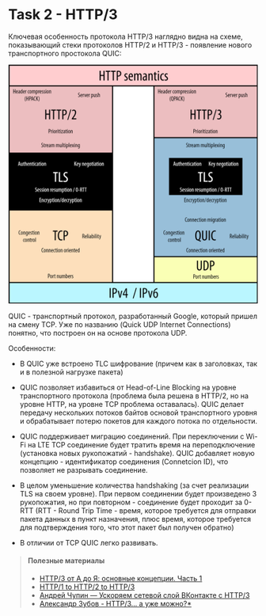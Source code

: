 # Task 2 - HTTP/3

Ключевая особенность протокола HTTP/3 наглядно видна на схеме, показывающий стеки протоколов HTTP/2 и HTTP/3 - появление нового транспортного простокола QUIC:

![Стек простоколов HTTP/2 и HTTP/3](./images/protocol-stack-h2-h3.png)

QUIC - транспортный протокол, разработанный Google, который пришел на смену TCP. Уже по названию (Quick UDP Internet Connections) понятно, что построен он на основе протокола UDP.

Особенности: 
- В QUIC уже встроено TLC шифрование (причем как в заголовках, так и в полезной нагрузке пакета)

- QUIC позволяет избавиться от Head-of-Line Blocking на уровне транспортного протокола (проблема была решена в HTTP/2, но на уровне HTTP, на уровне TCP проблема оставалась). QUIC делает передачу нескольких потоков байтов основой транспортного уровня и обрабатывает потерю покетов для каждого потока по отдельности.

- QUIC поддерживает миграцию соединений. При переключении с Wi-Fi на LTE TCP соединение будет тратить время на переподключение (установка новых рукопожатий - handshake). QUIC добавляет новую концепцию - идентификатор соединения (Connetcion ID), что позволяет не разрывать соединение.

- В целом уменьшение количества handshaking (за счет реализации TLS на своем уровне). При первом соединении будет произведено 3 рукопожатия, но при повторном - соединение будет проходит за 0-RTT (RTT - Round Trip Time - время, которое требуется для отправки пакета данных в пункт назначения, плюс время, которое требуется для подтверждения того, что этот пакет был получен обратно)

- В отличии от TCP QUIC легко развивать.

> #### Полезные материалы
> - [HTTP/3 от А до Я: основные концепции. Часть 1](https://habr.com/ru/companies/slurm/articles/575464/)
> - [HTTP/1 to HTTP/2 to HTTP/3](https://www.youtube.com/watch?v=a-sBfyiXysI)
> - [Андрей Чупин — Ускоряем сетевой слой ВКонтакте с HTTP/3](https://www.youtube.com/watch?v=tnj-Wx9WLVY)
> - [Александр Зубов - HTTP/3… а уже можно?*](https://www.youtube.com/watch?v=T_4xgLUJFF0)
